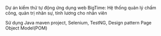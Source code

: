 Dự án kiểm thử tự động ứng dụng web BigTime: Hệ thống quản lý chấm công, quản trị nhân sự, tính lương cho nhân viên

Sử dụng Java maven project, Selenium, TestNG, Design pattern Page Object Model(POM)
